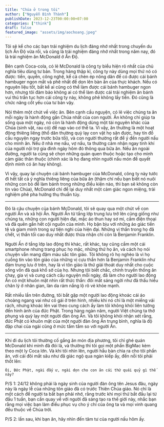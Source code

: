 ```yaml
---
title: "Chúa ở trong tôi"
author: ["Nguyễn Bình Thành"]
publishDate: 2023-12-23T00:00:00+07:00
categories: ["think"]
draft: false
featured_image: "assets/img/aochoang.jpeg"
---
```


Tôi sẽ kể cho các bạn trải nghiệm du lịch đáng nhớ nhất trong chuyến du lịch Ấn Độ vừa rồi, và cũng là trải nghiệm đáng nhớ nhất trong năm nay, đó là trải nghiệm ăn McDonald ở Ấn Độ.

Bên cạnh Coca-cola, có lẽ McDonald là công ty biểu hiện rõ nhất của chủ nghĩa tiêu dùng tư bản. Trong hàng thập kỉ, công ty này dùng mọi thứ nó có được: tiền, quyền, công nghệ, kể cả chèn ép nông dân để có được cái bánh hambuger ngon mắt và phê nhất để dọn lên bàn ăn của thực khách. Nếu có nguyên liệu tốt, bất kể ai cũng có thể làm được cái bánh hambuger ngon hơn, nhưng tôi đảm bảo không ai có thể làm được cái trải nghiệm ăn bánh vui thú trần tục hơn cái công ty này, không phê không lấy tiền. Đó cũng là chức năng cốt yếu của tư bản vậy.

Nói thêm một chút về việc ăn. Bên cạnh cầu nguyện, có lẽ việc chúng ta ăn mỗi ngày là hành động gần Chúa nhất của con người. Ăn không chỉ giúp ta sống qua một ngày, nó còn là hành động dùng một tài nguyên khác của Chúa (sinh vật, rau cỏ) để nạp vào cơ thể ta. Vì vậy, ăn thường là một hoạt động thiêng liêng (thổ dân thường quỳ lạy con vật họ săn được, hay tín đồ cầu nguyện ngay trước bữa tối), và con người thường rất để ý đến người nấu cho mình ăn. Nếu ở nhà mẹ nấu, vợ nấu, ta thường cảm nhận ngay tính khí của người nội trợ gia đình ngày hôm đó thông qua bữa ăn. Nếu ăn ngoài đường, người ta cũng sẽ chọn những quán quen thuộc hoặc tạo cho mình cảm giác thân thuộc (chính xác là họ đang nhìn người nấu món để quyết định mình có ăn hay không).

Vì vậy, quay lại chuyện cái bánh hambuger của McDonald, công ty này tước đi hết tất cả ý nghĩa thiêng liêng của bữa ăn (thậm chí nếu bạn biết nó nuôi những con bò để làm bánh trong những điều kiện nào, thì bạn sẽ không còn tin vào Chúa), McDonald chỉ để lại duy nhất một cảm giác ngon miệng, trải nghiệm phê pha hưởng thụ thuần túy.

---

Đó là câu chuyện của bánh McDonald, tôi sẽ quay qua một chút về con người Ấn và xã hội Ấn. Người Ấn từ tầng lớp trung lưu trở lên cũng giống như chúng ta, những con người hiện đại, mặc áo thun hay sơ mi, cầm điện thoại và đã quên gần hết cội nguồn của mình. Họ bận bịu với những ảo giác tiền tệ và giam mình trong sự tiện nghi của hiện đại. Những vị thần trong họ đã chết, vị thần tối cao duy nhất được thừa nhận chỉ còn là Benjamin Franklin.

Người Ấn ở tầng lớp lao động thì khác, rất khác, tay cũng cầm một cái smartphone nhưng trang phục họ mặc, những thứ họ ăn, và cách họ nói chuyện vẫn mang đậm màu sắc tôn giáo. Tôi không rõ họ nghèo là vì họ cuồng tin vào tôn giáo của những vị cựu thần hơn là Benjamin Franklin như đám trung lưu ở trên, hay là vì tôn giáo là thứ giải thoát duy nhất cho cuộc sống vốn đã quá khổ sở của họ. Nhưng tôi biết chắc, chính truyền thống ăn chay, gia vị và cung cách cầu nguyện mỗi ngày, đã làm cho người lao động Ấn có một khuôn mặt nhìn rất thức thần: đôi mắt sáng ngời như đã thấu hiểu chân lý ở nhân gian, làn da rám nắng lộ rõ vẻ khỏe mạnh.

Rất nhiều lần trên đường, tôi bắt gặp một người lao động khoác cái áo choàng ngang vai như cô gái ở trên hình, nhiều khi nó chỉ là một miếng vải rách, nhưng khoác lên vai theo cung cách ấy làm tôi không khỏi liên tưởng đến hình ảnh của đức Phật. Trong hàng ngàn năm, người Việt chúng ta thờ phụng và quỳ lạy một người đàn ông Ấn. Và tôi không khỏi nhận xét rằng, đức Phật có khuôn mặt của một người đàn ông Ấn trung bình, nghĩa là độ đập chai của ngài cũng ở mức tầm tầm so với người Ấn.

---

Khi đi du lịch tôi thường cố gắng ăn món địa phương, tôi chỉ ghé quán McDonald khi mình đã đói lả, và thường thì tôi gọi một phần BigMac kèm theo một ly Coca lớn. Và khi tôi nhìn lên, người hầu bàn chìa ra cho tôi phần ăn, với cái đôi mắt sâu như đã giác ngộ qua ngàn kiếp ấy, đến nỗi tôi phải thốt lên:

    Ôi, Đức Phật, ngài đấy ư, ngài dọn cho con ăn cái thứ quái quỷ gì thế này?

P/S 1: 24/12 không phải là ngày sinh của người đàn ông tên Jesus đâu, ngày này là ngày lễ của những tôn giáo đã có trước Thiên Chúa giáo. Nó chỉ là một cách để người ta bắt bạn phải nhớ, rằng trước khi mọi thứ bắt đầu lại từ đầu 1 tuần, bạn cần quay về với người đã sáng tạo ra thế giới này, nhắc bạn rằng mọi việc bạn làm điều phục vụ cho ý chí của ông ta và mọi vinh quang đều thuộc về Chúa trời.

P/S 2: lần sau, khi bạn ăn, hãy nhìn đến tâm tư của người nấu hôm ấy.
